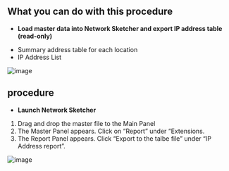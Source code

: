 ## What you can do with this procedure
* **Load master data into Network Sketcher and export IP address table (read-only)**
- Summary address table for each location
- IP Address List

![image](https://github.com/cisco-open/network-sketcher/assets/13013736/27d54a6c-f034-486c-b896-dd156d165d47)



## procedure
* **Launch Network Sketcher**
1. Drag and drop the master file to the Main Panel
2. The Master Panel appears. Click on “Report” under “Extensions.
3. The Report Panel appears. Click “Export to the talbe file” under “IP Address report”.

![image](https://github.com/cisco-open/network-sketcher/assets/13013736/5d76fc03-5ed9-40ff-bbbf-7b714655699d)

